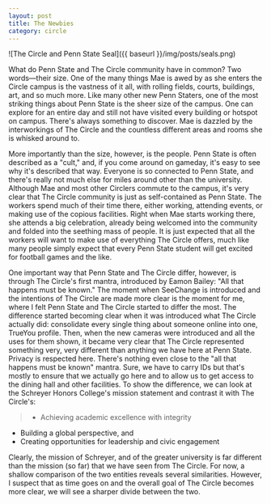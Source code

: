 ```yaml
---
layout: post
title: The Newbies
category: circle
---
```

![The Circle and Penn State Seal]({{ baseurl }}/img/posts/seals.png)

What do Penn State and The Circle community have in common? Two words—their size. One of the many things Mae is awed by as she enters the Circle campus is the vastness of it all, with rolling fields, courts, buildings, art, and so much more. Like many other new Penn Staters, one of the most striking things about Penn State is the sheer size of the campus. One can explore for an entire day and still not have visited every building or hotspot on campus. There's always something to discover. Mae is dazzled by the interworkings of The Circle and the countless different areas and rooms she is whisked around to. 

More importantly than the size, however, is the people. Penn State is often described as a "cult," and, if you come around on gameday, it's easy to see why it's described that way. Everyone is so connected to Penn State, and there's really not much else for miles around other than the university. Although Mae and most other Circlers commute to the campus, it's very clear that The Circle community is just as self-contained as Penn State. The workers spend much of their time there, either working, attending events, or making use of the copious facilities. Right when Mae starts working there, she attends a big celebration, already being welcomed into the community and folded into the seething mass of people. It is just expected that all the workers will want to make use of everything The Circle offers, much like many people simply expect that every Penn State student will get excited for football games and the like. 

One important way that Penn State and The Circle differ, however, is through The Circle's first mantra, introduced by Eamon Bailey: "All that happens must be known." The moment when SeeChange is introduced and the intentions of The Circle are made more clear is the moment for me, where I felt Penn State and The Circle started to differ the most. The difference started becoming clear when it was introduced what The Circle actually did: consolidate every single thing about someone online into one, TrueYou profile. Then, when the new cameras were introduced and all the uses for them shown, it became very clear that The Circle represented something very, very different than anything we have here at Penn State. Privacy is respected here. There's nothing even close to the "all that happens must be known" mantra. Sure, we have to carry IDs but that's mostly to ensure that we actually go here and to allow us to get access to the dining hall and other facilities. To show the difference, we can look at the Schreyer Honors College's mission statement and contrast it with The Circle's:

>* Achieving academic excellence with integrity
* Building a global perspective, and
* Creating opportunities for leadership and civic engagement

Clearly, the mission of Schreyer, and of the greater university is far different than the mission (so far) that we have seen from The Circle. For now, a shallow comparison of the two entities reveals several similarities. However, I suspect that as time goes on and the overall goal of The Circle becomes more clear, we will see a sharper divide between the two.